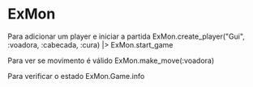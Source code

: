 # ExMon

Para adicionar um player e iniciar a partida
ExMon.create_player("Gui", :voadora, :cabecada, :cura) |> ExMon.start_game

Para ver se movimento é válido
ExMon.make_move(:voadora)

Para verificar o estado
ExMon.Game.info